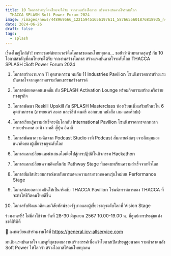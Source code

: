 ```yaml
---
title: 10 โอกาสสําคัญที่คนไทยจะได้รับ จากงานสร้างโอกาส สร้างแรงบันดาลใจระดับโลก
  THACCA SPLASH Soft Power Forum 2024
image: /images/news/448969566_122159451656197611_5876655601876818935_n-2.jpg
date: 2024-06-26
draft: false
tags:
  - splash
---
```

เรื่องใหญ่ใกล้ตัว! เพราะซอฟต์พาวเวอร์คือโอกาสของคนไทยทุกคน... ขอย้ําว่าห้ามพลาดสุดๆ! กับ 10 โอกาสสําคัญที่คนไทยจะได้รับ จากงานสร้างโอกาส สร้างแรงบันดาลใจระดับโลก THACCA SPLASH :Soft Power Forum 2024

1. โอกาสสร้างงานจาก 11 อุตสาหกรรม พบกับ 11 Industries Pavilion โซนนิทรรศการสร้างแรงบันดาลใจจากอุตสาหกรรมวัฒนธรรมสร้างสรรค์

2. โอกาสต่อยอดคอนเนคชั่น กับ SPLASH Activation Lounge พร้อมกิจกรรมสร้างเครือข่ายทางธุรกิจ

3. โอกาสพัฒนา Reskill Upskill กับ SPLASH Masterclass ห้องเรียนเพิ่มเสริมทักษะใน 6 อุตสาหกรรม (ภาพยนตร์ ละคร และซีรีส์ ดนตรี ออกแบบ หนังสือ เกม และศิลปะ)

4. โอกาสเรียนรู้ความสําเร็จระดับโลกกับ International Pavilion โซนนิทรรศการจากหลากหลายประเทศ อาทิ เกาหลี ญี่ปุ่น อิตาลี

5. โอกาสพัฒนาความคิดจาก Podcast Studio เวที Podcast สัมภาษณ์สดๆ เจาะลึกมุมมองแนวคิดของผู้เชี่ยวชาญระดับโลก

6. โอกาสแลกเปลี่ยนและนําเสนอไอเดียไปสู่การปฏิบัติในกิจกรรม Hackathon

7. โอกาสแลกเปลี่ยนความคิดเห็นกับ Pathway Stage ที่ถอดบทเรียนความสําเร็จจากทั่วโลก

8. โอกาสสัมผัสประสบการณ์พบกับการแสดงความสามารถของคนรุ่นใหม่บน Performance Stage

9. โอกาสต่อยอดความฝันให้เป็นจริงกับ THACCA Pavilion โซนนิทรรศการของ THACCA ที่จะทําให้ชีวิตคนไทยดีขึ้น

10. โอกาสรับฟังแนวคิดและวิสัยทัศน์ของรัฐบาลและผู้เชี่ยวชาญระดับโลกที่ Vision Stage

ร่วมงานฟรี! ไม่มีค่าใช้จ่าย วันที่ 28-30 มิถุนายน 2567 10.00-19.00 น. ที่ศูนย์การประชุมแห่งชาติสิริกิติ์

📌 ลงทะเบียนเข้าร่วมงานได้ที่
https://general.icv-allservice.com 

มาเติมแรงบันดาลใจ และดูที่สุดของผลงานสร้างสรรค์เพื่อคว้าโอกาสเปิดประตูสู่อนาคต รวมตัวสาดพลัง Soft Power ให้โลกจํา สร้างโอกาสให้คนไทยทุกคน
